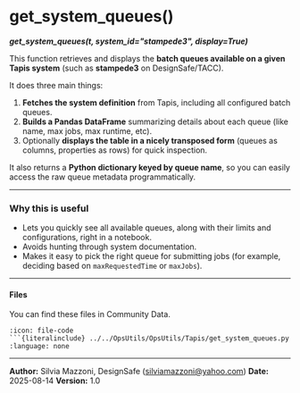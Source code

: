 # get_system_queues()
***get_system_queues(t, system_id="stampede3", display=True)***


This function retrieves and displays the **batch queues available on a given Tapis system** (such as **stampede3** on DesignSafe/TACC).

It does three main things:

1. **Fetches the system definition** from Tapis, including all configured batch queues.
2. **Builds a Pandas DataFrame** summarizing details about each queue (like name, max jobs, max runtime, etc).
3. Optionally **displays the table in a nicely transposed form** (queues as columns, properties as rows) for quick inspection.

It also returns a **Python dictionary keyed by queue name**, so you can easily access the raw queue metadata programmatically.

---

### Why this is useful

* Lets you quickly see all available queues, along with their limits and configurations, right in a notebook.
* Avoids hunting through system documentation.
* Makes it easy to pick the right queue for submitting jobs (for example, deciding based on `maxRequestedTime` or `maxJobs`).

---

#### Files
You can find these files in Community Data.

```{dropdown} get_system_queues.py
:icon: file-code
```{literalinclude} ../../OpsUtils/OpsUtils/Tapis/get_system_queues.py
:language: none
```


---

**Author:** Silvia Mazzoni, DesignSafe (silviamazzoni@yahoo.com)
**Date:** 2025-08-14
**Version:** 1.0